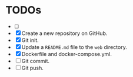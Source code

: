 # TODOs

- [ ]
- [x] Create a new repository on GitHub.
- [x] Git init.
- [x] Update a `README.md` file to the `web` directory.
- [x] Dockerfile and docker-compose.yml.
- [ ] Git commit.
- [ ] Git push.
